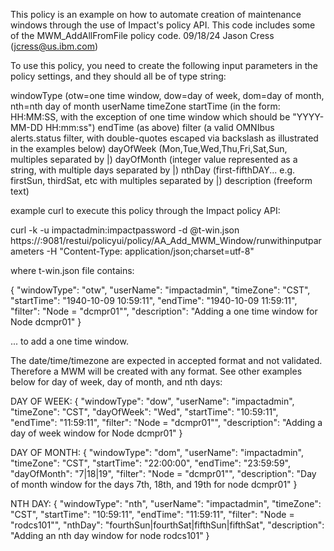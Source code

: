  This policy is an example on how to automate creation of maintenance windows through the use of Impact's policy API. This code includes some of the MWM_AddAllFromFile policy code. 
 09/18/24 Jason Cress (jcress@us.ibm.com)

To use this policy, you need to create the following input parameters in the policy settings, and they should all be of type string:

windowType (otw=one time window, dow=day of week, dom=day of month, nth=nth day of month
userName
timeZone
startTime (in the form: HH:MM:SS, with the exception of one time window which should be "YYYY-MM-DD HH:mm:ss")
endTime (as above)
filter (a valid OMNIbus alerts.status filter, with double-quotes escaped via backslash as illustrated in the examples below)
dayOfWeek (Mon,Tue,Wed,Thu,Fri,Sat,Sun, multiples separated by |)
dayOfMonth (integer value represented as a string, with multiple days separated by |)
nthDay (first-fifthDAY... e.g. firstSun, thirdSat, etc with multiples separated by |)
description (freeform text)
  
 example curl to execute this policy through the Impact policy API:
 
curl -k -u impactadmin:impactpassword -d @t-win.json https://<impactserver>:9081/restui/policyui/policy/AA_Add_MWM_Window/runwithinputparameters -H "Content-Type: application/json;charset=utf-8" 

 where t-win.json file contains:

{
  "windowType": "otw",
  "userName": "impactadmin",
  "timeZone": "CST",
  "startTime": "1940-10-09 10:59:11",
  "endTime": "1940-10-09 11:59:11",
  "filter": "Node = \"dcmpr01\"",
  "description": "Adding a one time window for Node dcmpr01" 
}

... to add a one time window. 

 The date/time/timezone are expected in accepted format and not validated. 
 Therefore a MWM will be created with any format. See other examples below for day of week, day of month, and nth days:

DAY OF WEEK: 
{
    "windowType": "dow",
    "userName": "impactadmin",
    "timeZone": "CST",
    "dayOfWeek": "Wed",
    "startTime": "10:59:11",
    "endTime": "11:59:11",
    "filter": "Node = \"dcmpr01\"",
    "description": "Adding a day of week window for Node dcmpr01" 
}

DAY OF MONTH:
{
    "windowType": "dom",
    "userName": "impactadmin",
    "timeZone": "CST",
    "startTime": "22:00:00",
    "endTime": "23:59:59",
    "dayOfMonth": "7|18|19",
    "filter": "Node = \"dcmpr01\"",
    "description": "Day of month window for the days 7th, 18th, and 19th for node dcmpr01" 
}

NTH DAY:
{
    "windowType": "nth",
    "userName": "impactadmin",
    "timeZone": "CST",
    "startTime": "10:59:11",
    "endTime": "11:59:11",
    "filter": "Node = \"rodcs101\"",
    "nthDay": "fourthSun|fourthSat|fifthSun|fifthSat",
    "description": "Adding an nth day window for node rodcs101"
}


